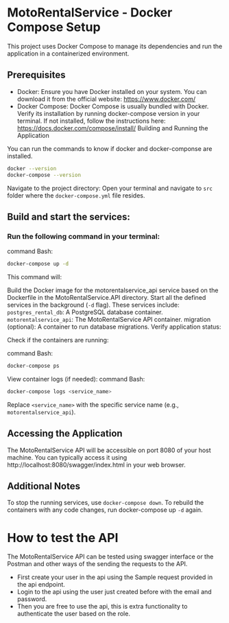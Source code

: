 # MotoRentalService - Docker Compose Setup

This project uses Docker Compose to manage its dependencies and run the application in a containerized environment.

## Prerequisites

- Docker: Ensure you have Docker installed on your system. You can download it from the official website: https://www.docker.com/
- Docker Compose: Docker Compose is usually bundled with Docker. Verify its installation by running docker-compose version in your terminal. If not installed, follow the instructions here: https://docs.docker.com/compose/install/
  Building and Running the Application

You can run the commands to know if docker and docker-componse are installed.

```sh
docker --version
docker-compose --version
```

Navigate to the project directory: Open your terminal and navigate to `src` folder where the `docker-compose.yml` file resides.

## Build and start the services:

### Run the following command in your terminal:

command Bash:

```sh
docker-compose up -d
```

This command will:

Build the Docker image for the motorentalservice_api service based on the Dockerfile in the MotoRentalService.API directory.
Start all the defined services in the background (`-d` flag). These services include:
`postgres_rental_db`: A PostgreSQL database container.
`motorentalservice_api`: The MotoRentalService API container.
migration (optional): A container to run database migrations.
Verify application status:

Check if the containers are running:

command Bash:

```sh
docker-compose ps
```

View container logs (if needed):
command Bash:

```sh
docker-compose logs <service_name>
```

Replace `<service_name>` with the specific service name (e.g., `motorentalservice_api`).

## Accessing the Application

The MotoRentalService API will be accessible on port 8080 of your host machine. You can typically access it using http://localhost:8080/swagger/index.html in your web browser.

## Additional Notes

To stop the running services, use `docker-compose down`.
To rebuild the containers with any code changes, run docker-compose up `-d` again.

# How to test the API

The MotoRentalService API can be tested using swagger interface or the Postman and other ways of the sending the requests to the API.

- First create your user in the api using the Sample request provided in the api endpoint.
- Login to the api using the user just created before with the email and password.
- Then you are free to use the api, this is extra functionality to authenticate the user based on the role.
